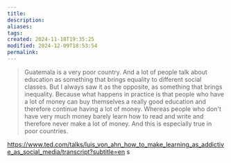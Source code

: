 ```yaml
---
title: 
description: 
aliases: 
tags: 
created: 2024-11-18T19:35:25
modified: 2024-12-09T18:53:54
permalink: 
---
```


> Guatemala is a very poor country. And a lot of people talk about education as something that brings equality to different social classes. But I always saw it as the opposite, as something that brings inequality. Because what happens in practice is that people who have a lot of money can buy themselves a really good education and therefore continue having a lot of money. Whereas people who don't have very much money barely learn how to read and write and therefore never make a lot of money. And this is especially true in poor countries.



https://www.ted.com/talks/luis_von_ahn_how_to_make_learning_as_addictive_as_social_media/transcript?subtitle=en
s
